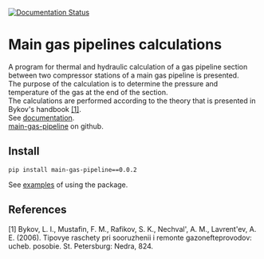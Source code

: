 [![Documentation Status](https://readthedocs.org/projects/main-gas-pipeline/badge/?version=v0.0.2)](https://main-gas-pipeline.readthedocs.io/en/v0.0.2/?badge=v0.0.2)

# Main gas pipelines calculations

A program for thermal and hydraulic calculation of a gas pipeline section between 
two compressor stations of a main gas pipeline is presented.  
The purpose of the calculation is to determine the pressure and temperature of the gas at the end of the section.  
The calculations are performed according to the theory that is presented in Bykov's handbook [[1]](#1).  
See [documentation](https://main-gas-pipeline.readthedocs.io/en/v0.0.2).  
[main-gas-pipeline](https://github.com/Buzovskiy/main-gas-pipeline/releases/tag/v0.0.2) on github.

## Install
```
pip install main-gas-pipeline==0.0.2
```
See [examples](https://github.com/Buzovskiy/main-gas-pipeline/tree/master/examples) of using the package.  

## References
<a id="1">[1]</a> 
Bykov, L. I., Mustafin, F. M., Rafikov, S. K., Nechval', A. M., Lavrent'ev, A. E. (2006). 
Tipovye raschety pri sooruzhenii i remonte gazonefteprovodov: ucheb. posobie. St. Petersburg: Nedra, 824.

